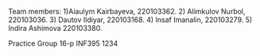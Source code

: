Team members: 
1)Aiaulym Kairbayeva, 220103362. 
2) Alimkulov Nurbol, 220103036. 
3) Dautov Ildiyar, 220103168. 
4) Insaf Imanalin, 220103279. 
5) Indira Ashimova 220103380.

Practice Group 16-p INF395 1234

